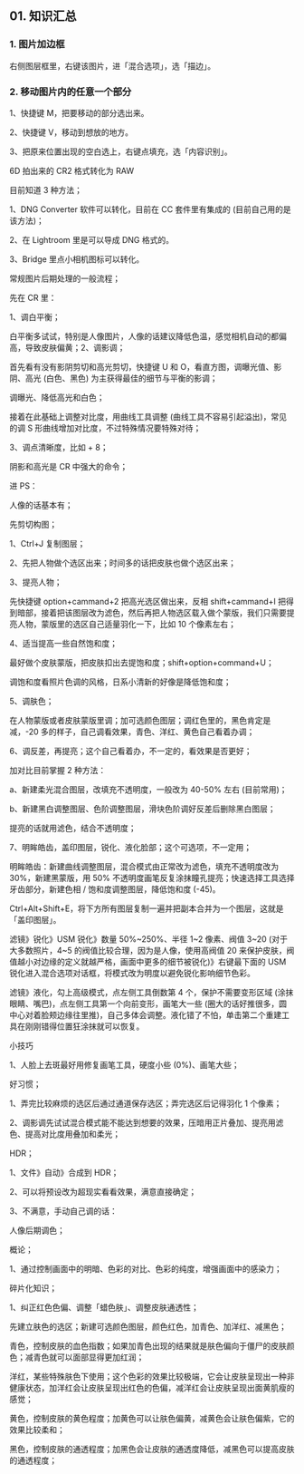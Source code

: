 ## 01. 知识汇总

### 1. 图片加边框

右侧图层框里，右键该图片，进「混合选项」，选「描边」。

### 2. 移动图片内的任意一个部分

1、快捷键 M，把要移动的部分选出来。

2、快捷键 V，移动到想放的地方。

3、把原来位置出现的空白选上，右键点填充，选「内容识别」。

6D 拍出来的 CR2 格式转化为 RAW

目前知道 3 种方法；

1、DNG Converter 软件可以转化，目前在 CC 套件里有集成的 (目前自己用的是该方法)；

2、在 Lightroom 里是可以导成 DNG 格式的。

3、Bridge 里点小相机图标可以转化。

常规图片后期处理的一般流程；

先在 CR 里：

1、调白平衡；

白平衡多试试，特别是人像图片，人像的话建议降低色温，感觉相机自动的都偏高，导致皮肤偏黄；2、调影调；

首先看有没有影阴剪切和高光剪切，快捷键 U 和 O，看直方图，调曝光值、影阴、高光 (白色、黑色) 为主获得最佳的细节与平衡的影调；

调曝光、降低高光和白色；

接着在此基础上调整对比度，用曲线工具调整 (曲线工具不容易引起溢出)，常见的调 S 形曲线增加对比度，不过特殊情况要特殊对待；

3、调点清晰度，比如 + 8；

阴影和高光是 CR 中强大的命令；

进 PS：

人像的话基本有；

先剪切构图；

1、Ctrl+J 复制图层；

2、先把人物做个选区出来；时间多的话把皮肤也做个选区出来；

3、提亮人物；

先快捷键 option+cammand+2 把高光选区做出来，反相 shift+cammand+I 把得到暗部，接着把该图层改为滤色，然后再把人物选区载入做个蒙版，我们只需要提亮人物，蒙版里的选区自己适量羽化一下，比如 10 个像素左右；

4、适当提高一些自然饱和度；

最好做个皮肤蒙版，把皮肤扣出去提饱和度；shift+option+command+U；

调饱和度看照片色调的风格，日系小清新的好像是降低饱和度；

5、调肤色；

在人物蒙版或者皮肤蒙版里调；加可选颜色图层；调红色里的，黑色肯定是减，-20 多的样子，自己调看效果，青色、洋红、黄色自己看着办调；

6、调反差，再提亮；这个自己看着办，不一定的，看效果是否更好；

加对比目前掌握 2 种方法：

a、新建柔光混合图层，改填充不透明度，一般改为 40-50% 左右 (目前常用)；

b、新建黑白调整图层、色阶调整图层，滑块色阶调好反差后删除黑白图层；

提亮的话就用滤色，结合不透明度；

7、明眸皓齿，盖印图层，锐化、液化脸部；这个可选项，不一定用；

明眸皓齿：新建曲线调整图层，混合模式由正常改为滤色，填充不透明度改为 30%，新建黑蒙版，用 50% 不透明度画笔反复涂抹瞳孔提亮；快速选择工具选择牙齿部分，新建色相 / 饱和度调整图层，降低饱和度 (-45)。

Ctrl+Alt+Shift+E，将下方所有图层复制一遍并把副本合并为一个图层，这就是「盖印图层」。

滤镜》锐化》USM 锐化》数量 50%~250%、半径 1~2 像素、阀值 3~20 (对于大多数照片，4~5 的阀值比较合理，因为是人像，使用高阀值 20 来保护皮肤，阀值越小对边缘的定义就越严格，画面中更多的细节被锐化)》右键最下面的 USM 锐化进入混合选项对话框，将模式改为明度以避免锐化影响细节色彩。

滤镜》液化，勾上高级模式，点左侧工具倒数第 4 个，保护不需要变形区域 (涂抹眼睛、嘴巴)，点左侧工具第一个向前变形，画笔大一些 (圈大的话好推很多，圆中心对着脸颊边缘往里推)，自己多体会调整。液化错了不怕，单击第二个重建工具在刚刚错得位置狂涂抹就可以恢复。

小技巧

1、人脸上去斑最好用修复画笔工具，硬度小些 (0%)、画笔大些；

好习惯；

1、弄完比较麻烦的选区后通过通道保存选区；弄完选区后记得羽化 1 个像素；

2、调影调先试试混合模式能不能达到想要的效果，压暗用正片叠加、提亮用滤色、提高对比度用叠加和柔光；

HDR；


1、文件》自动》合成到 HDR；

2、可以将预设改为超现实看看效果，满意直接确定；

3、不满意，手动自己调的话：

人像后期调色；

概论；

1、通过控制画面中的明暗、色彩的对比、色彩的纯度，增强画面中的感染力；

碎片化知识；

1、纠正红色色偏、调整「蜡色肤」、调整皮肤通透性；

先建立肤色的选区；新建可选颜色图层，颜色红色，加青色、加洋红、减黑色；

青色，控制皮肤的血色指数；如果加青色出现的结果就是肤色偏向于僵尸的皮肤颜色；减青色就可以面部显得更加红润；

洋红，某些特殊肤色下使用；这个色彩的效果比较极端，它会让皮肤呈现出一种非健康状态，加洋红会让皮肤呈现出红色的色偏，减洋红会让皮肤呈现出面黄肌瘦的感觉；

黄色，控制皮肤的黄色程度；加黄色可以让肤色偏黄，减黄色会让肤色偏紫，它的效果比较柔和；

黑色，控制皮肤的通透程度；加黑色会让皮肤的通透度降低，减黑色可以提高皮肤的通透程度；

